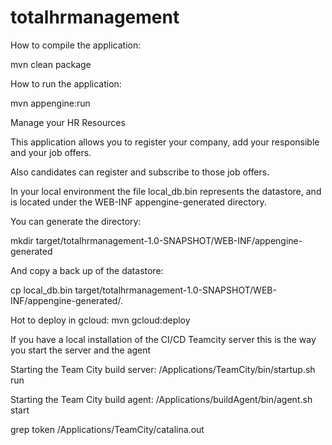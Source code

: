 # totalhrmanagement
How to compile the application:

mvn clean package

How to run the application:

mvn appengine:run

Manage your HR Resources

This application allows you to register your company, add your responsible and your job offers.

Also candidates can register and subscribe to those job offers.

In your local environment the file local_db.bin represents the datastore, and is located under the WEB-INF appengine-generated directory.

You can generate the directory:

mkdir target/totalhrmanagement-1.0-SNAPSHOT/WEB-INF/appengine-generated

And copy a back up of the datastore:

cp local_db.bin target/totalhrmanagement-1.0-SNAPSHOT/WEB-INF/appengine-generated/.


Hot to deploy in gcloud: 
mvn gcloud:deploy


If you have a local installation of the CI/CD Teamcity server this is the way you start the server and the agent

Starting the Team City build server:
/Applications/TeamCity/bin/startup.sh run

Starting the Team City build agent:
/Applications/buildAgent/bin/agent.sh start

grep token /Applications/TeamCity/catalina.out